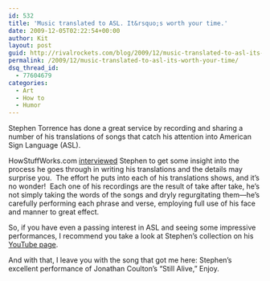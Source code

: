 ```yaml
---
id: 532
title: 'Music translated to ASL. It&rsquo;s worth your time.'
date: 2009-12-05T02:22:54+00:00
author: Kit
layout: post
guid: http://rivalrockets.com/blog/2009/12/music-translated-to-asl-its-worth-your-time/
permalink: /2009/12/music-translated-to-asl-its-worth-your-time/
dsq_thread_id:
  - 77604679
categories:
  - Art
  - How to
  - Humor
---
```

Stephen Torrence has done a great service by recording and sharing a number of his translations of songs that catch his attention into American Sign Language (ASL).

HowStuffWorks.com <a href="http://www.youtube.com/watch?v=Rd1NX_x_PnY&NR=1" target="_blank">interviewed</a> Stephen to get some insight into the process he goes through in writing his translations and the details may surprise you.  The effort he puts into each of his translations shows, and it’s no wonder!  Each one of his recordings are the result of take after take, he’s not simply taking the words of the songs and dryly regurgitating them—he’s  carefully performing each phrase and verse, employing full use of his face and manner to great effect.

So, if you have even a passing interest in ASL and seeing some impressive performances, I recommend you take a look at Stephen’s collection on his <a href="http://www.youtube.com/user/CaptainValor" target="_blank">YouTube page</a>.

And with that, I leave you with the song that got me here: Stephen’s excellent performance of Jonathan Coulton’s “Still Alive,” Enjoy.